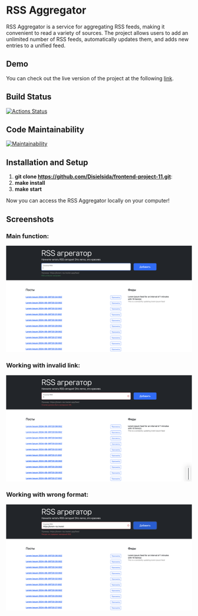 # RSS Aggregator

RSS Aggregator is a service for aggregating RSS feeds, making it convenient to read a variety of sources. The project allows users to add an unlimited number of RSS feeds, automatically updates them, and adds new entries to a unified feed.

## Demo

You can check out the live version of the project at the following [link](https://rss-reader-jfot.onrender.com).

## Build Status

[![Actions Status](https://github.com/Disielsida/frontend-project-11/actions/workflows/hexlet-check.yml/badge.svg)](https://github.com/Disielsida/frontend-project-11/actions)

## Code Maintainability

[![Maintainability](https://api.codeclimate.com/v1/badges/8ea535b5f39b34970830/maintainability)](https://codeclimate.com/github/Disielsida/frontend-project-11/maintainability)

## Installation and Setup

1. **git clone  https://github.com/Disielsida/frontend-project-11.git**: 
2. **make install**
3. **make start**

Now you can access the RSS Aggregator locally on your computer!

## Screenshots

### Main function:
![RSS Aggregator Screenshot](./images/main-function.png)

### Working with invalid link:
![RSS Aggregator Screenshot](./images/not-valid.png)

### Working with wrong format:
![RSS Aggregator Screenshot](./images/wrong-format.png)


